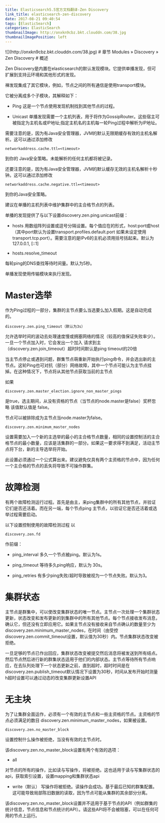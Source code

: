 ```yaml
---
title: Elasticsearch5.5官方文档翻译-Zen Discovery
link_title: elasticsearch-zen-discovery
date: 2017-08-21 09:40:54
tags: [ElasticSearch]
categories: ElasticSearch
thumbnailImage: http://onxkn9cbz.bkt.clouddn.com/38.jpg	
thumbnailImagePosition: left
---
```

<span/>
<!-- more -->
![](http://onxkn9cbz.bkt.clouddn.com/38.jpg)
<!-- toc -->
# 章节
Modules » Discovery » Zen Discovery
# 概述


Zen Discovery是内置在elasticsearch的默认发现模块。它提供单播发现，但可扩展到支持云环境和其他形式的发现。

禅发现集成了其它模块，例如，节点之间的所有通信是使用transport模块。

它被分离成多个子模块，其解释如下：

- Ping
这是一个节点使用发现机制找到其他节点的过程。

- Unicast 
单播发现需要一个主机列表，用于将作为GossipRouter。这些宿主可被指定为主机名或IP地址;指定主机名的主机每一轮Ping过程中解析为IP地址。

需要注意的是，因为有Java安全管理器，JVM的默认无限期缓存有效的主机名解析。这可以通过添加修改 
```
networkaddress.cache.ttl=<timeout>
```
到你的 Java安全策略。未能解析的任何主机都将被记录。

还要注意的是，因为有Java安全管理器，JVM的默认缓存无效的主机名解析十秒钟。这可以通过添加修改 
```
networkaddress.cache.negative.ttl=<timeout> 
```
到你的Java安全策略。

建议在单播的主机列表中维护集群中的主合格节点的列表。

单播的发现提供了与以下设置discovery.zen.ping.unicast前缀：

- hosts
用数组阵列设置或逗号分隔设置。每个值应在的形式，host:port或host（其中port默认为设置transport.profiles.default.port 如果未设定使用transport.tcp.port）。需要注意的是IPv6的主机必须用括号括起来。默认为127.0.0.1, [::1]

- hosts.resolve_timeout

每轮ping的DNS查找等待时间量。默认为5秒。

单播发现使用传输模块来执行发现。

# Master选举
作为Ping过程的一部分，集群的主节点要么当选要么加入假期。这是自动完成的。
```
discovery.zen.ping_timeout（默认为3s）
```
允许选举时间的波动去处理速度慢或拥塞网络的情况（较高的值保证失败率少）。一旦一个节点加入时，它会发出一个加入
请求到主（discovery.zen.join_timeout）超时时间默认是ping timeout的20倍

当主节点停止或遇到问题，群集节点萌重新开始执行ping命令，并会选出新的主节点。这轮Ping也可对抗（部分）网络故障，其中一个节点可能认为主节点挂掉。在这种情况下，节点将从其他节点获取当前的主节点

如果
```
discovery.zen.master_election.ignore_non_master_pings
```
是true，选主期间，从没有资格的节点（当节点的node.master是false）奖杯忽略
该值默认值是 false。


节点可以被排除成为主节点当node.master为false。

```
discovery.zen.minimum_master_nodes
```
设置需要加入一个新的主选举的最小的主合格节点数量，相同的设置控制活的主合格节点的最小数量，应该是活集群的一部分。如果这一要求得不到满足，活动主节点将下台，新的主导选举将开始。

此设置必须通过一个公式算出来。建议避免仅具有两个主资格的节点中，因为任何一个主合格的节点的丢失将导致不可操作群集。

# 故障检测
有两个故障检测运行过程。首先是由主，来ping集群中的所有其他节点，并验证它们是否还活着。而在另一端，每个节点ping 主节点，以验证它是否还活着或选举过程需要启动。

以下设置控制使用的故障检测过程 以
```
discovery.zen.fd
```
作前缀：

- ping_interval
多久一个节点被ping。默认为1s。

- ping_timeout
等待多久ping响应，默认为 30s。

- ping_retries
有多少ping失败/超时导致被视为一个节点失败。默认为3。

# 集群状态
主节点是群集中，可以使改变集群状态的唯一节点。主节点一次处理一个集群状态更新，状态改变和发布更新的到集群中的所有其他节点。每个节点接收发布消息，确认它，但还没有立即应用它。如果主节点没有接收来自节点确认的数量至少为discovery.zen.minimum_master_nodes，在时间（由受控discovery.zen.commit_timeout设置，默认值为30秒）内。节点集群状态改变被拒绝。

一旦足够的节点已作出回应，集群状态改变被提交然后消息将被发送到所有结点。然后节点然后进行新的群集状态适用于他们的内部状态。主节点等待所有节点响应，在去队列处理下一个状态更新之前，直到超时，超时时间是在discovery.zen.publish_timeout默认情况下设置为30秒，时间从发布开始时测量h超时设置可以通过动态的改变集群更新设置API

# 无主块
为了让集群全面运作，必须有一个有效的主节点和一些主资格的节点。主资格的节点必须满足的数目 discovery.zen.minimum_master_nodes，如果被设置。
```
discovery.zen.no_master_block
```
设置控制什么操作被拒绝，当没有有效的主节点时。

该discovery.zen.no_master_block设置有两个有效的选项：

- all

对节点的所有的操作，比如读与写操作，将被拒绝。这也适用于读与写集群状态的api，获取索引设置，设置mapping和集群状态api

- write（默认）
写操作将被拒绝。读操作会成功。基于最后已知的群集配置。这可能导致局部陈旧数据的读取，因为节点可能从集群的其余部分分离。

该discovery.zen.no_master_block设置并不适用于基于节点的API（例如群集的统计信息，节点信息和节点统计的API）。请这些API将不会被阻塞，可以在任何可用的节点上运行。